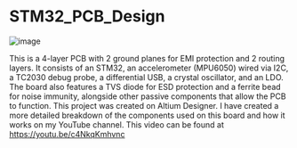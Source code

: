 # STM32_PCB_Design
![image](https://github.com/MatthewGerges/STM32_PCB_Design/assets/82429124/870c0feb-87e3-439d-bc81-4ec4f6eab4d5)

This is a 4-layer PCB with 2 ground planes for EMI protection and 2 routing layers. It consists of an STM32, an accelerometer (MPU6050) wired via I2C, a TC2030 debug probe, a differential USB, a crystal oscillator, and an LDO. The board also features a TVS diode for ESD protection and a ferrite bead for noise immunity, alongside other passive components that allow the PCB to function. This project was created on Altium Designer\.
I have created a more detailed breakdown of the components used on this board and how it works on my YouTube channel. This video can be found at https://youtu.be/c4NkqKmhvnc
